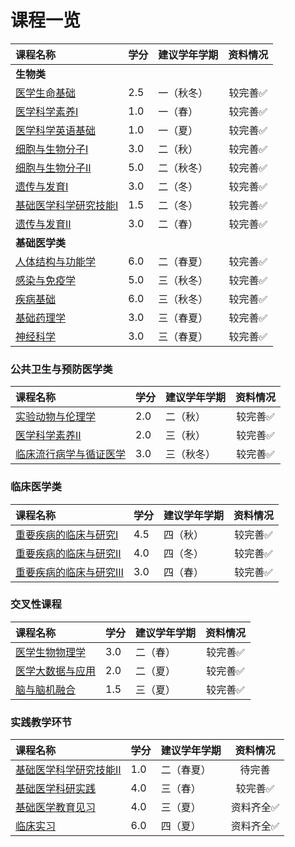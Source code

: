 # 课程一览



<div style="text-align: center" markdown="1">

| 课程名称 | 学分 | 建议学年学期 | 资料情况 |
|:--|:--|:--|:--:|
|**生物类**|
|[医学生命基础](medical_life_fundamentals/index.md)|2.5|一（秋冬）|较完善✅|
|[医学科学素养Ⅰ](medical_research_literacy_1/index.md)|1.0|一（春）|较完善✅|
|[医学科学英语基础](essential_english_for_medicial_sciences/index.md)|1.0|一（夏）|较完善✅|
|[细胞与生物分子Ⅰ](molecular_cell_biology_1/index.md)|3.0|二（秋）|较完善✅|
|[细胞与生物分子Ⅱ](molecular_cell_biology_2/index.md)|5.0|二（秋冬）|较完善✅|
|[遗传与发育Ⅰ](genetics_and_developmental_biology_1/index.md)|3.0|二（冬）|较完善✅|
|[基础医学科学研究技能Ⅰ](basic_techniques_in_medical_sciences_1/index.md)|1.5|二（冬）|较完善✅|
|[遗传与发育Ⅱ](genetics_and_developmental_biology_2/index.md)|3.0|二（春）|较完善✅|
| **基础医学类** |
|[人体结构与功能学](structure_and_function_of_the_human_body/index.md)|6.0|二（春夏）|较完善✅|
|[感染与免疫学](infectious_diseases_and_immunity/index.md)|5.0|三（秋冬）|较完善✅|
|[疾病基础](the_basis_for_human_diseases/index.md)|6.0|三（秋冬）|较完善✅|
|[基础药理学](basic_pharmacology/index.md)|3.0|三（春夏）|较完善✅|
|[神经科学](neuroscience/index.md)|3.0|三（春夏）|较完善✅|

</div>

### 公共卫生与预防医学类

<div style="text-align: center" markdown="1">

| 课程名称 | 学分 | 建议学年学期 | 资料情况 |
|:--|:--|:--|:--:|
|[实验动物与伦理学](experimental_animals_and_ethics/index.md)|2.0|二（秋）|较完善✅|
|[医学科学素养Ⅱ](medical_science_literacy_2/index.md)|2.0|三（秋）|较完善✅|
|[临床流行病学与循证医学](clinical_epidemiology_and_evidence_based_medicine/index.md)|3.0|三（秋冬）|较完善✅|

</div>

### 临床医学类

<div style="text-align: center" markdown="1">

| 课程名称 | 学分 | 建议学年学期 | 资料情况 |
|:--|:--|:--|:--:|
|[重要疾病的临床与研究Ⅰ](human_diseases_from_clinic_to_research_1/index.md)|4.5|四（秋）|较完善✅|
|[重要疾病的临床与研究Ⅱ](human_diseases_from_clinic_to_research_2/index.md)|4.0|四（冬）|较完善✅|
|[重要疾病的临床与研究Ⅲ](human_diseases_from_clinic_to_research_3/index.md)|3.0|四（春）|较完善✅|

</div>

### 交叉性课程

<div style="text-align: center" markdown="1">

| 课程名称 | 学分 | 建议学年学期 | 资料情况 |
|:--|:--|:--|:--:|
|[医学生物物理学](medical_biophysics/index.md)|3.0|二（春）|较完善✅|
|[医学大数据与应用](medical_big_data_and_application/index.md)|2.0|二（夏）|较完善✅|
|[脑与脑机融合](brain_and_brain_machine_integrated_systems/index.md)|1.5|三（夏）|较完善✅|

</div>

### 实践教学环节

<div style="text-align: center" markdown="1">

| 课程名称 | 学分 | 建议学年学期 | 资料情况 |
|:--|:--|:--|:--:|
|[基础医学科学研究技能Ⅱ](basic_techniques_in_medical_sciences_1/index.md)|1.0|二（春夏）|待完善|
|[基础医学科研实践](medical_research_practice/index.md)|4.0|三（春）|较完善✅|
|[基础医学教育见习](educational_probation_of_basis_medicine/index.md)|4.0|三（夏）|资料齐全✅|
|[临床实习](clinical_practice/index.md)|6.0|四（夏）|资料齐全✅|

</div>